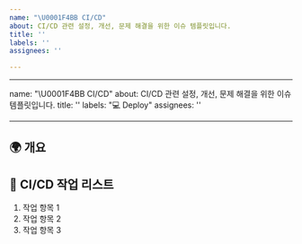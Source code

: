 ```yaml
---
name: "\U0001F4BB CI/CD"
about: CI/CD 관련 설정, 개선, 문제 해결을 위한 이슈 템플릿입니다.
title: ''
labels: ''
assignees: ''

---
```


---
name: "\U0001F4BB CI/CD"
about: CI/CD 관련 설정, 개선, 문제 해결을 위한 이슈 템플릿입니다.
title: ''
labels: ":computer: Deploy"
assignees: ''

---

## 🌍 개요
<!-- CI/CD 작업을 간략히 설명해주세요 -->

## 🔄 CI/CD 작업 리스트
<!-- CI/CD 작업으로 인해 수행해야 할 주요 작업 항목들을 나열해주세요. -->
1. 작업 항목 1
2. 작업 항목 2
3. 작업 항목 3
